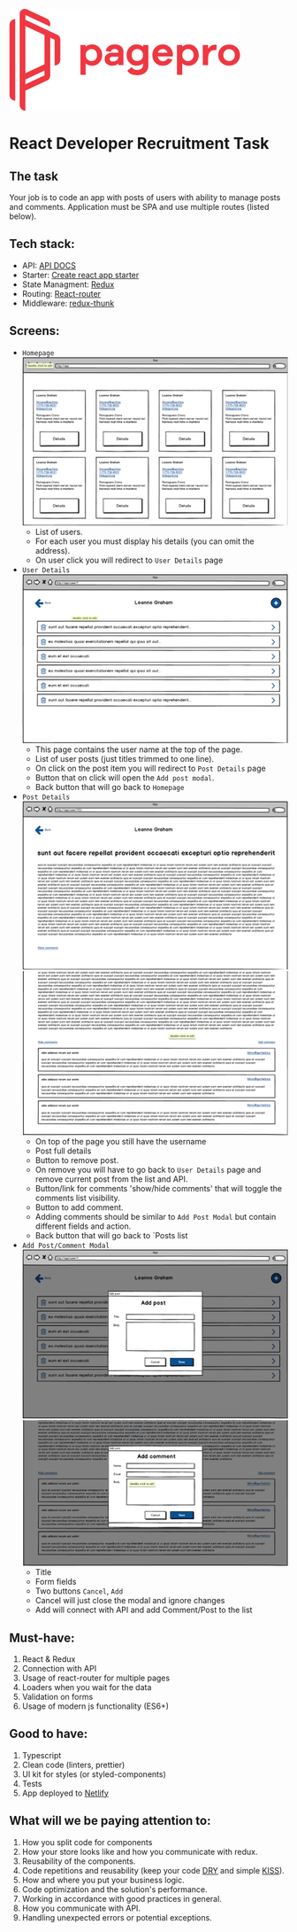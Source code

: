 [![pagepro_logo](https://raw.githubusercontent.com/Pagepro/frontend-recruitment-task-landing-page/master/logo.svg?sanitize=true)](https://pagepro.co/)

# React Developer Recruitment Task 

## The task
Your job is to code an app with posts of users with ability to manage posts and comments. Application must be SPA and use multiple routes (listed below). 

## Tech stack:
* API: [API DOCS](https://jsonplaceholder.typicode.com/)
* Starter: [Create react app starter](https://github.com/facebook/create-react-app)
* State Managment: [Redux](https://github.com/reduxjs/react-redux)
* Routing: [React-router](https://github.com/ReactTraining/react-router)
* Middleware: [redux-thunk](https://github.com/reduxjs/redux-thunk)

## Screens:
* `Homepage` 
    ![Homepage](img/Homepage.png)
    * List of users. 
    * For each user you must display his details (you can omit the address). 
    * On user click you will redirect to `User Details` page
* `User Details`
    ![User Details](img/UserDetails.png)
    * This page contains the user name at the top of the page.
    * List of user posts (just titles trimmed to one line).
    * On click on the post item you will redirect to `Post Details` page
    * Button that on click will open the  `Add post modal`. 
    * Back button that will go back to `Homepage`
* `Post Details`
    ![User Details](img/PostDetails.png)
    ![User Details comments](img/PostDetailsComments.png)
    * On top of the page you still have the username
    * Post full details 
    * Button to remove post. 
    * On remove you will have to go back to `User Details` page and remove current post from the list and API.
    * Button/link for comments 'show/hide comments' that will toggle the comments list visibility.
    * Button to add comment.
    * Adding comments should be similar to `Add Post Modal` but contain different fields and action.
    * Back button that will go back to `Posts list
*  `Add Post/Comment Modal`
    ![Add Post Modal](img/AddPostModal.png)
    ![Add Comment Modal](img/AddCommentModal.png)
    *   Title
    *   Form fields
    *   Two buttons `Cancel`, `Add`
    *   Cancel will just close the modal and ignore changes
    *   Add will connect with API and add Comment/Post to the list

## Must-have:
1. React &amp; Redux
2. Connection with API
3. Usage of react-router for multiple pages
4. Loaders when you wait for the data
5. Validation on forms
6. Usage of modern js functionality (ES6+)

## Good to have:
1. Typescript
2. Clean code (linters, prettier)
3. UI kit for styles (or styled-components)
4. Tests
5. App deployed to [Netlify](https://www.netlify.com/)

## What will we be paying attention to:
1. How you split code for components
2. How your store looks like and how you communicate with redux.
3. Reusability of the components.
4. Code repetitions and reusability (keep your code [DRY](https://en.wikipedia.org/wiki/Don%27t_repeat_yourself) and simple [KISS](https://en.wikipedia.org/wiki/KISS_principle)).
5. How and where you put your business logic.
6. Code optimization and the solution&#39;s performance.
7. Working in accordance with good practices in general.
8. How you communicate with API.
9. Handling unexpected errors or potential exceptions.
